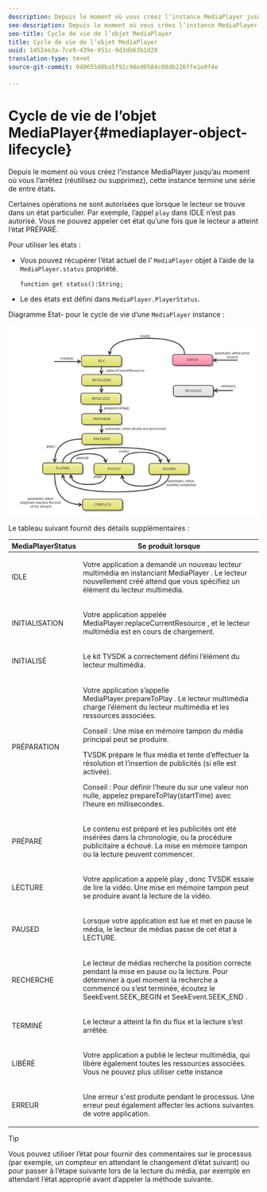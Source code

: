 ```yaml
---
description: Depuis le moment où vous créez l’instance MediaPlayer jusqu’au moment où vous l’arrêtez (réutilisez ou supprimez), cette instance termine une série de  entre états.
seo-description: Depuis le moment où vous créez l’instance MediaPlayer jusqu’au moment où vous l’arrêtez (réutilisez ou supprimez), cette instance termine une série de  entre états.
seo-title: Cycle de vie de l’objet MediaPlayer
title: Cycle de vie de l’objet MediaPlayer
uuid: 1452ae3a-7ce9-439e-951c-9d3db63b1d20
translation-type: tm+mt
source-git-commit: 040655d8ba5f91c98ed0584c08db226ffe1e0f4e

---
```



# Cycle de vie de l’objet MediaPlayer{#mediaplayer-object-lifecycle}

Depuis le moment où vous créez l’instance MediaPlayer jusqu’au moment où vous l’arrêtez (réutilisez ou supprimez), cette instance termine une série de  entre états.

Certaines opérations ne sont autorisées que lorsque le lecteur se trouve dans un état particulier. Par exemple, l’appel `play` dans IDLE n’est pas autorisé. Vous ne pouvez appeler cet état qu’une fois que le lecteur a atteint l’état PRÉPARÉ.

Pour utiliser les états :

* Vous pouvez récupérer l’état actuel de l’ `MediaPlayer` objet à l’aide de la `MediaPlayer.status` propriété.

   ```
   function get status():String;
   ```

* Le  des états est défini dans `MediaPlayer.PlayerStatus`.

Diagramme Etat- pour le cycle de vie d’une `MediaPlayer` instance :
<!--<a id="fig_1C55DE3F186F4B36AFFDCDE90379534C"></a>-->

![](assets/player-state-transitions-diagram-flash-1_2_web.png)

Le tableau suivant fournit des détails supplémentaires :

<table id="table_426F0093E4214EA88CD72A7796B58DFD"> 
 <thead> 
  <tr> 
   <th colname="col1" class="entry"> <span class="codeph"> MediaPlayerStatus </span> </th> 
   <th colname="col2" class="entry"> Se produit lorsque </th> 
  </tr> 
 </thead>
 <tbody> 
  <tr> 
   <td colname="col1"> <span class="codeph"> IDLE </span> </td> 
   <td colname="col2"> <p> Votre application a demandé un nouveau lecteur multimédia en instanciant <span class="codeph"> MediaPlayer </span>. Le lecteur nouvellement créé attend que vous spécifiez un élément du lecteur multimédia. </p> </td> 
  </tr> 
  <tr> 
   <td colname="col1"> <span class="codeph"> INITIALISATION </span> </td> 
   <td colname="col2"> <p>Votre application appelée <span class="codeph"> MediaPlayer.replaceCurrentResource </span>, et le lecteur multimédia est en cours de chargement. </p> </td> 
  </tr> 
  <tr> 
   <td colname="col1"> <span class="codeph"> INITIALISÉ </span> </td> 
   <td colname="col2"> <p>Le kit TVSDK a correctement défini l’élément du lecteur multimédia. </p> </td> 
  </tr> 
  <tr> 
   <td colname="col1"> <span class="codeph"> PRÉPARATION </span> </td> 
   <td colname="col2"> <p>Votre application s’appelle <span class="codeph"> MediaPlayer.prepareToPlay </span>. Le lecteur multimédia charge l’élément du lecteur multimédia et les ressources associées. </p> <p>Conseil :  Une mise en mémoire tampon du média principal peut se produire. </p> <p>TVSDK prépare le flux média et tente d’effectuer la résolution et l’insertion de publicités (si elle est activée). </p> <p>Conseil :  Pour définir l’heure  du sur une valeur non nulle, appelez <span class="codeph"> prepareToPlay(startTime) </span> avec l’heure en millisecondes. </p> </td> 
  </tr> 
  <tr> 
   <td colname="col1"> <span class="codeph"> PRÉPARÉ </span> </td> 
   <td colname="col2"> <p>Le contenu est préparé et les publicités ont été insérées dans la chronologie, ou la procédure publicitaire a échoué. La mise en mémoire tampon ou la lecture peuvent commencer. </p> </td> 
  </tr> 
  <tr> 
   <td colname="col1"> <span class="codeph"> LECTURE </span> </td> 
   <td colname="col2"> <p>Votre application a appelé <span class="codeph"> play </span>, donc TVSDK essaie de lire la vidéo. Une mise en mémoire tampon peut se produire avant la lecture de la vidéo. </p> </td> 
  </tr> 
  <tr> 
   <td colname="col1"> <span class="codeph"> PAUSED </span> </td> 
   <td colname="col2"> <p>Lorsque votre application est lue et met en pause le média, le lecteur de médias passe de cet état à LECTURE. </p> </td> 
  </tr> 
  <tr> 
   <td colname="col1"> <span class="codeph"> RECHERCHE </span> </td> 
   <td colname="col2"> <p>Le lecteur de médias recherche la position correcte pendant la mise en pause ou la lecture. Pour déterminer à quel moment la recherche a commencé ou s’est terminée, écoutez le <span class="codeph"> SeekEvent.SEEK_BEGIN </span> et <span class="codeph"> SeekEvent.SEEK_END </span> . </p> </td> 
  </tr> 
  <tr> 
   <td colname="col1"> <span class="codeph"> TERMINÉ </span> </td> 
   <td colname="col2"> <p>Le lecteur a atteint la fin du flux et la lecture s’est arrêtée. </p> </td> 
  </tr> 
  <tr> 
   <td colname="col1"> <span class="codeph"> LIBÉRÉ </span> </td> 
   <td colname="col2"> <p>Votre application a publié le lecteur multimédia, qui libère également toutes les ressources associées. Vous ne pouvez plus utiliser cette instance </p> </td> 
  </tr> 
  <tr> 
   <td colname="col1"> <span class="codeph"> ERREUR </span> </td> 
   <td colname="col2"> <p>Une erreur s'est produite pendant le processus. Une erreur peut également affecter les actions suivantes de votre application. </p> </td> 
  </tr> 
 </tbody> 
</table>

>[!TIP]
>
>Vous pouvez utiliser l’état pour fournir des commentaires sur le processus (par exemple, un compteur en attendant le changement d’état suivant) ou pour passer à l’étape suivante lors de la lecture du média, par exemple en attendant l’état approprié avant d’appeler la méthode suivante.

